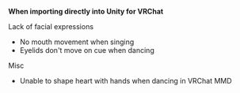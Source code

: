 __When importing directly into Unity for VRChat__

Lack of facial expressions
  - No mouth movement when singing
  - Eyelids don't move on cue when dancing

Misc
  - Unable to shape heart with hands when dancing in VRChat MMD
